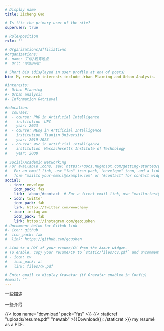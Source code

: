 ```yaml
---
# Display name
title: Zicheng Guo

# Is this the primary user of the site?
superuser: true

# Role/position
role: ''

# Organizations/Affiliations
#organizations:
#- name: 工作/教育地点
#  url: "添加网址"

# Short bio (displayed in user profile at end of posts)
bio: My research interests include Urban Planning and Urban Analysis.

#interests:
#- Urban Planning
#- Urban analysis
#- Information Retrieval

#education:
#  courses:
#  - course: PhD in Artificial Intelligence
#    institution: UPC
#    year: 2023
#  - course: MEng in Artificial Intelligence
#    institution: Tianjin University
#    year: 2019-2023
#  - course: BSc in Artificial Intelligence
#    institution: Massachusetts Institute of Technology
#    year: 2008

# Social/Academic Networking
# For available icons, see: https://docs.hugoblox.com/getting-started/page-builder/#icons
#   For an email link, use "fas" icon pack, "envelope" icon, and a link in the
#   form "mailto:your-email@example.com" or "#contact" for contact widget.
social:
  - icon: envelope
    icon_pack: fas
    link: 'about/#contact' # For a direct email link, use "mailto:test@example.org".
  - icon: twitter
    icon_pack: fab
    link: https://twitter.com/wowchemy
  - icon: instagram
    icon_pack: fab
    link: https://instagram.com/geocushen
# Uncomment below for Github link
#- icon: github
#  icon_pack: fab
#  link: https://github.com/gcushen

# Link to a PDF of your resume/CV from the About widget.
# To enable, copy your resume/CV to `static/files/cv.pdf` and uncomment the lines below.
# - icon: cv
#   icon_pack: ai
#   link: files/cv.pdf

# Enter email to display Gravatar (if Gravatar enabled in Config)
#email: ""
---
```


一些描述

一些介绍

{{< icon name="download" pack="fas" >}} {{< staticref "uploads/resume.pdf" "newtab" >}}Download{{< /staticref >}} my resumé as a PDF.
